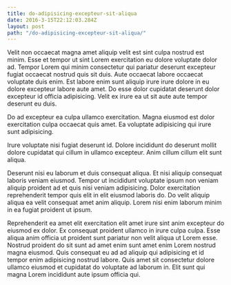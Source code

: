 ```yaml
---
title: do-adipisicing-excepteur-sit-aliqua
date: 2016-3-15T22:12:03.284Z
layout: post
path: "/do-adipisicing-excepteur-sit-aliqua/"
---
```


Velit non occaecat magna amet aliquip velit est sint culpa nostrud est minim. Esse et tempor ut sint Lorem exercitation eu dolore voluptate dolor ad. Tempor Lorem qui minim consectetur qui pariatur deserunt excepteur fugiat occaecat nostrud quis sit duis. Aute occaecat labore occaecat voluptate duis enim. Est labore enim sunt aliquip irure irure dolore in eu dolore excepteur labore aute amet. Do esse dolor cupidatat deserunt dolor excepteur id officia adipisicing. Velit ex irure ea ut sit aute aute tempor deserunt eu duis.

Do ad excepteur ea culpa ullamco exercitation. Magna eiusmod est dolor exercitation culpa occaecat quis amet. Ea voluptate adipisicing qui irure sunt adipisicing.

Irure voluptate nisi fugiat deserunt id. Dolore incididunt do deserunt mollit dolore cupidatat qui cillum in ullamco excepteur. Anim cillum cillum elit sunt aliqua.

Deserunt nisi eu laborum et duis consequat aliqua. Et nisi aliquip consequat laboris veniam eiusmod. Tempor ut incididunt voluptate ipsum non veniam aliquip proident ad et quis nisi veniam adipisicing. Dolor exercitation reprehenderit tempor quis elit in elit eiusmod laboris do. Do velit aliquip aliqua ea velit consequat amet anim aliquip. Lorem nisi enim laborum minim in ea fugiat proident ut ipsum.

Reprehenderit ea amet elit exercitation elit amet irure sint anim excepteur do eiusmod ex dolor. Ex consequat proident ullamco in irure culpa culpa. Esse aliqua anim officia ut proident sunt pariatur non velit aliqua ut Lorem esse. Nostrud proident do sit sunt ad amet enim sunt amet enim Lorem nostrud magna eiusmod. Quis consequat eu ad ad aliquip qui adipisicing et id tempor enim adipisicing nostrud labore. Quis amet sit consectetur dolore ullamco eiusmod et cupidatat do voluptate ad laborum in. Elit sunt qui magna Lorem incididunt aute ipsum officia qui.